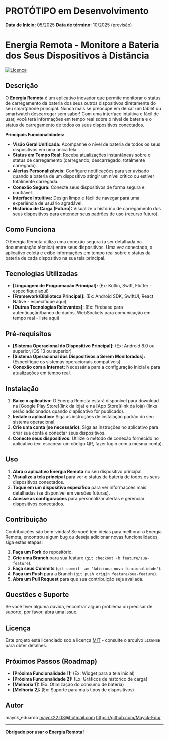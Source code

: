 # PROTÓTIPO em Desenvolvimento
**Data de Início:** 05/2025
**Data de término:** 10/2025 (previsão)
# Energia Remota - Monitore a Bateria dos Seus Dispositivos à Distância

[![Licença](https://img.shields.io/badge/License-MIT-yellow.svg)](https://opensource.org/licenses/MIT)
## Descrição

O **Energia Remota** é um aplicativo inovador que permite monitorar o status de carregamento da bateria dos seus outros dispositivos diretamente do seu smartphone principal. Nunca mais se preocupe em deixar um tablet ou smartwatch descarregar sem saber! Com uma interface intuitiva e fácil de usar, você terá informações em tempo real sobre o nível de bateria e o status de carregamento de todos os seus dispositivos conectados.

**Principais Funcionalidades:**

* **Visão Geral Unificada:** Acompanhe o nível de bateria de todos os seus dispositivos em uma única tela.
* **Status em Tempo Real:** Receba atualizações instantâneas sobre o status de carregamento (carregando, descarregado, totalmente carregado).
* **Alertas Personalizáveis:** Configure notificações para ser avisado quando a bateria de um dispositivo atingir um nível crítico ou estiver totalmente carregada.
* **Conexão Segura:** Conecte seus dispositivos de forma segura e confiável.
* **Interface Intuitiva:** Design limpo e fácil de navegar para uma experiência de usuário agradável.
* **Histórico de Carga (Futuro):** Visualize o histórico de carregamento dos seus dispositivos para entender seus padrões de uso (recurso futuro).

## Como Funciona

O Energia Remota utiliza uma conexão segura (a ser detalhada na documentação técnica) entre seus dispositivos. Uma vez conectado, o aplicativo coleta e exibe informações em tempo real sobre o status da bateria de cada dispositivo na sua tela principal.

## Tecnologias Utilizadas

* **[Linguagem de Programação Principal]:** (Ex: Kotlin, Swift, Flutter - especifique aqui)
* **[Framework/Biblioteca Principal]:** (Ex: Android SDK, SwiftUI, React Native - especifique aqui)
* **[Outras Tecnologias Relevantes]:** (Ex: Firebase para autenticação/banco de dados, WebSockets para comunicação em tempo real - liste aqui)

## Pré-requisitos

* **[Sistema Operacional do Dispositivo Principal]:** (Ex: Android 8.0 ou superior, iOS 13 ou superior)
* **[Sistema Operacional dos Dispositivos a Serem Monitorados]:** (Especifique os sistemas operacionais compatíveis)
* **Conexão com a Internet:** Necessária para a configuração inicial e para atualizações em tempo real.

## Instalação

1. **Baixe o aplicativo:** O Energia Remota estará disponível para download na [Google Play Store](link da loja) e na [App Store](link da loja) (links serão adicionados quando o aplicativo for publicado).
2. **Instale o aplicativo:** Siga as instruções de instalação padrão do seu sistema operacional.
3. **Crie uma conta (se necessário):** Siga as instruções no aplicativo para criar sua conta e conectar seus dispositivos.
4. **Conecte seus dispositivos:** Utilize o método de conexão fornecido no aplicativo (ex: escanear um código QR, fazer login com a mesma conta).

## Uso

1. **Abra o aplicativo Energia Remota** no seu dispositivo principal.
2. **Visualize a tela principal** para ver o status da bateria de todos os seus dispositivos conectados.
3. **Toque em um dispositivo específico** para ver informações mais detalhadas (se disponível em versões futuras).
4. **Acesse as configurações** para personalizar alertas e gerenciar dispositivos conectados.

## Contribuição

Contribuições são bem-vindas! Se você tem ideias para melhorar o Energia Remota, encontrou algum bug ou deseja adicionar novas funcionalidades, siga estas etapas:

1. **Faça um Fork** do repositório.
2. **Crie uma Branch** para sua feature (`git checkout -b feature/sua-feature`).
3. **Faça seus Commits** (`git commit -am 'Adiciona nova funcionalidade'`).
4. **Faça um Push** para a Branch (`git push origin feature/sua-feature`).
5. **Abra um Pull Request** para que sua contribuição seja avaliada.

## Questões e Suporte

Se você tiver alguma dúvida, encontrar algum problema ou precisar de suporte, por favor, [abra uma issue](https://github.com/seu-usuario/energia-remota/issues).

## Licença

Este projeto está licenciado sob a licença [MIT](LICENSE) - consulte o arquivo `LICENSE` para obter detalhes.

## Próximos Passos (Roadmap)

* **[Próxima Funcionalidade 1]:** (Ex: Widget para a tela inicial)
* **[Próxima Funcionalidade 2]:** (Ex: Gráficos de histórico de carga)
* **[Melhoria 1]:** (Ex: Otimização do consumo de bateria)
* **[Melhoria 2]:** (Ex: Suporte para mais tipos de dispositivos)

## Autor

mayck_eduardo
mayck22.03@hotmail.com
https://github.com/Mayck-Edu/


---

**Obrigado por usar o Energia Remota!**
